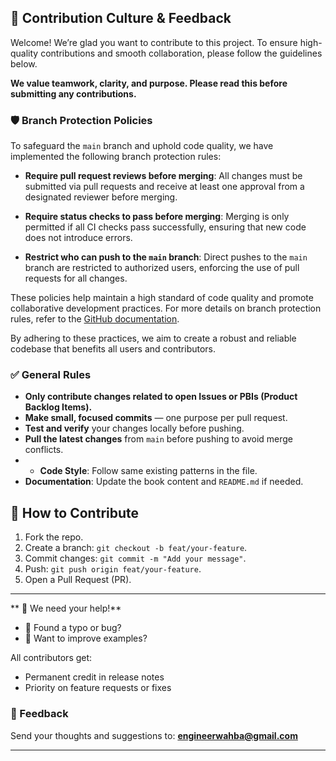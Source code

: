 ## 🤝 Contribution Culture & Feedback

Welcome! We’re glad you want to contribute to this project. To ensure high-quality contributions and smooth collaboration, please follow the guidelines below.

**We value teamwork, clarity, and purpose. Please read this before submitting any contributions.**

### 🛡️ Branch Protection Policies

To safeguard the `main` branch and uphold code quality, we have implemented the following branch protection rules:

- **Require pull request reviews before merging**: All changes must be submitted via pull requests and receive at least one approval from a designated reviewer before merging.

- **Require status checks to pass before merging**: Merging is only permitted if all CI checks pass successfully, ensuring that new code does not introduce errors.

- **Restrict who can push to the `main` branch**: Direct pushes to the `main` branch are restricted to authorized users, enforcing the use of pull requests for all changes.

These policies help maintain a high standard of code quality and promote collaborative development practices. For more details on branch protection rules, refer to the [GitHub documentation](https://docs.github.com/en/repositories/configuring-branches-and-merges-in-your-repository/about-protected-branches).

By adhering to these practices, we aim to create a robust and reliable codebase that benefits all users and contributors.


### ✅ General Rules

- **Only contribute changes related to open Issues or PBIs (Product Backlog Items).**
- **Make small, focused commits** — one purpose per pull request.
- **Test and verify** your changes locally before pushing.
- **Pull the latest changes** from `main` before pushing to avoid merge conflicts.
- - **Code Style**: Follow same existing patterns in the file.  
- **Documentation**: Update the book content and `README.md` if needed. 


## 🚀 How to Contribute  
1. Fork the repo.  
2. Create a branch: `git checkout -b feat/your-feature`.  
3. Commit changes: `git commit -m "Add your message"`.  
4. Push: `git push origin feat/your-feature`.  
5. Open a Pull Request (PR).
   
---

** 🤝 We need your help!**
- 📝 Found a typo or bug?
- 💬 Want to improve examples? 

All contributors get:
- Permanent credit in release notes
- Priority on feature requests or fixes

### 💬 Feedback
Send your thoughts and suggestions to: **engineerwahba@gmail.com**

---


